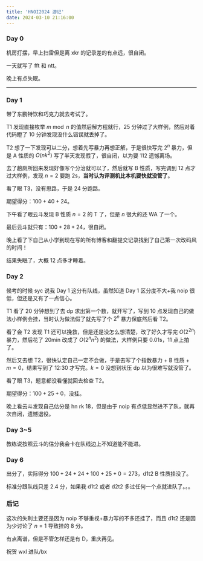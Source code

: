 ```yaml
---
title: 'HNOI2024 游记'
date: 2024-03-10 21:16:00
---
```


### Day 0

机房打摆，早上扫雷但是离 xkr 的记录差的有点远，很自闭。

一天就写了 fft 和 ntt。

晚上有点失眠。

---

### Day 1

带了东鹏特饮和巧克力就去考试了。

T1 发现直接枚举 $m\bmod n$ 的值然后解方程就行，25 分钟过了大样例，然后对着代码瞪了 10 分钟发现没什么错误就丢掉了。

T2 想了一下发现可以二分，想着先写暴力再想正解，于是很快写完 $2^n$ 暴力，但是 A 性质的 $O(nk^2)$ 写了半天发现假了，很自闭，以为要 112 遗憾离场。

去了趟厕所回来发现好像写个分治就可以了，然后就写 B 性质，写完调到 12 点才过大样例，发现 $n=2$ 要跑 2s，**当时认为评测机比本机要快就没管了**。

看了眼 T3，没有思路，于是 24 分跑路。

期望得分：$100+40+24$。

下午看了眼云斗发现 B 性质 $n=2$ 的 T 了，但是 $n$ 很大的还 WA 了一个。

最后云斗就只有：$100+28+24$，很自闭。

晚上看了下自己从小学到现在写的所有博客和翻提交记录找到了自己第一次改码风的时间！

结果失眠了，大概 12 点多才睡着。

### Day 2

候考的时候 syc 说我 Day 1 这分有队线，虽然知道 Day 1 区分度不大+我 noip 很低，但还是又有了一点信心。

T1 看了 20 分钟想到了去 dp 求出第一个数，就开写了，写到 10 点发现自己的做法小样例会挂，当时认为做法假了就先写了个 $2^n$ 暴力保底然后看 T2。

看了会 T2 发现 T1 还可以挽救，但是还是没怎么想清楚，改了好久才写完 $O(2^{2n})$ 暴力，然后花了 20min 改成了 $O(2^{n}n^2)$ 的做法，大样例只要 0.01s，11 点上拍了。

然后又去想 T2，很快认定自己一定不会做，于是去写了个指数暴力 + B 性质 + $m=0$，结果写到了 12:30 才写完。$k=0$ 没想到状压 dp 以为很难写就没管了。

看了眼 T3，题意都没看懂就回去检查 T2。

期望得分：$100+25+0$，没挂。

晚上看云斗发现自己估分是 hn rk 18，但是由于 noip 有点低显然进不了队，就再次自闭，遗憾退役。

### Day 3~5

教练说按照云斗的估分我会卡在队线边上不知道能不能进。

### Day 6

出分了，实际得分 $100+24+24+100+25+0=273$，d1t2 B 性质挂没了。

标准分跟队线只差 2.4 分，如果我 d1t2 或者 d2t2 多过任何一个点就进队了。。。

### 后记

这次的失利主要还是因为 noip 不够重视+暴力写的不多还挂了，而且 d1t2 还是因为少讨论了 $n=1$ 导致挂的 8 分。

有点离谱，但是不管怎样还是有 D，重庆再见。

祝贺 wxl 进队/bx